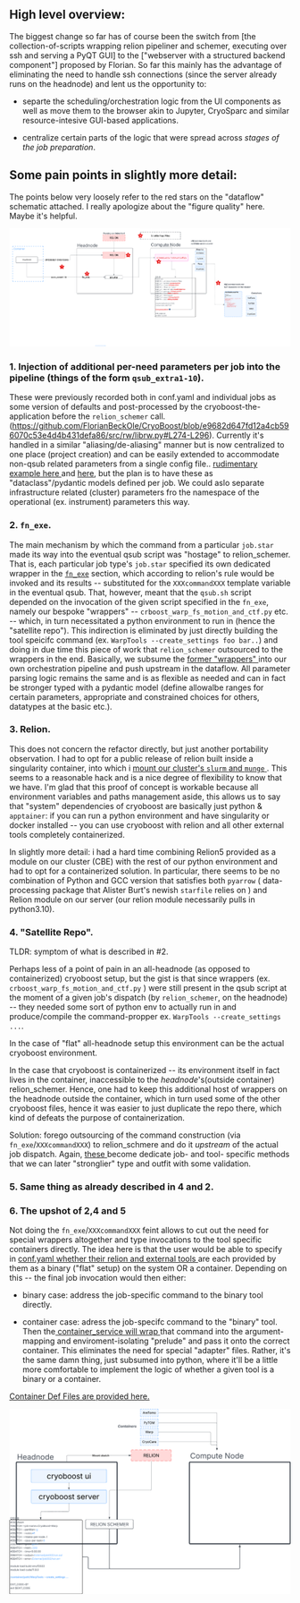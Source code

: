 ## High level overview:

The biggest change so far has of course been the switch from [the collection-of-scripts wrapping relion pipeliner and schemer, executing over ssh and serving a PyQT GUI] to the ["webserver with a structured backend component"] proposed by Florian. So far this mainly has the advantage of eliminating the need to handle ssh connections (since the server already runs on the headnode) and lent us the opportunity to:

- separte the scheduling/orchestration logic from the UI components as well as move them to the browser akin to Jupyter, CryoSparc and similar resource-intesive GUI-based applications. 

- centralize certain parts of the logic that were spread across _stages of the job preparation_.


## Some pain points in slightly more detail:

The points below very loosely refer to the red stars on the "dataflow" schematic attached. I really apologize about the "figure quality" here. Maybe it's helpful.


![Cryoboost old](./cryooboost_refactor_old.png)

### 1. Injection of additional per-need parameters per job into the pipeline (things of the form `qsub_extra1-10`).

These were previously recorded both in conf.yaml and individual jobs as some version of defaults and post-processed by the cryoboost-the-application before the `relion_schemer` call. (https://github.com/FlorianBeckOle/CryoBoost/blob/e9682d647fd12a4cb596070c53e4d4b431defa86/src/rw/librw.py#L274-L296). Currently it's handled in a similar "aliasing/de-aliasing" manner but is now centralized to one place (project creation) and can be easily extended to accommodate non-qsub related parameters from a single config file.. [ rudimentary example here ](./services/simple_computing_service.py) and [here](./services/project_service.py#66-77), but the plan is to have these as "dataclass"/pydantic models defined per job. We could aslo separate infrastructure related (cluster) parameters fro the namespace of the operational (ex. instrument) parameters this way.

### 2. `fn_exe`. 

The main mechanism by which the command from a particular `job.star` made its way into the eventual qsub script was "hostage" to relion_schemer. That is, each particular job type's `job.star` specified its own dedicated wrapper in the [`fn_exe`](https://github.com/FlorianBeckOle/CryoBoost/blob/e9682d647fd12a4cb596070c53e4d4b431defa86/config/Schemes/warp_tomo_prep/fsMotionAndCtf/job.star#L17) section, which according to relion's rule would be invoked and its results -- substituted for the `XXXcommandXXX` template variable in the eventual qsub. That, however, meant that the `qsub.sh` script depended on the invocation of the given script specified in the `fn_exe`, namely our bespoke "wrappers" -- `crboost_warp_fs_motion_and_ctf.py` etc. -- which, in turn necessitated a python environment to run in (hence the "satellite repo"). This indirection is eliminated by just directly building the tool speicifc command (ex. `WarpTools --create_settings foo bar..`) and doing in due time this piece of work that `relion_schemer` outsourced to the wrappers in the end. Basically, we subsume the [ former "wrappers" ](./services/pipeline_orchestrator_service.py#37-82) into our own orchestration pipeline and push upstream in the dataflow. All parameter parsing logic remains the same and is as flexible as needed and can in fact be stronger typed with a pydantic model (define allowalbe ranges for certain parameters, appropriate and constrained choices for others, datatypes at the basic etc.).

### 3. Relion.

This does not concern the refactor directly, but just another portability observation. I had to opt for a public release of relion built inside a singularity container, into which i [ mount our cluster's `slurm` and `munge` ](./backend.py#142-148). This seems to a reasonable hack and is a nice degree of flexibility to know that we have. I'm glad that this proof of concept is workable because all environment variables and paths management aside, this allows us to say that "system" dependencies of cryoboost are basically just python & `apptainer`: if you can run a python environment and have singularity or docker installed -- you can use cryoboost with relion and all other external tools completely containerized.

In slightly more detail: i had a hard time combining Relion5 provided as a module on our cluster (CBE) with the rest of our python environment and had to opt for a containerized solution. In particular, there seems to be no combination of Python and GCC version that satisfies both `pyarrow` ( data-processing package that Alister Burt's newish `starfile` relies on ) and Relion module on our server (our relion module necessarily pulls in python3.10).

### 4. "Satellite Repo".

TLDR: symptom of what is described in #2.

Perhaps less of a point of pain in an all-headnode (as opposed to containerized) cryoboost setup, but the gist is that since wrappers (ex. `crboost_warp_fs_motion_and_ctf.py` ) were still present in the qsub script at the moment of a given job's dispatch (by `relion_schemer`, on the headnode) -- they needed some sort of python env to actually run in and produce/compile the command-propper ex. `WarpTools --create_settings ...`. 

In the case of "flat" all-headnode setup this environment can be the actual cryoboost environment. 

In the case that cryoboost is containerized -- its environment itself in fact lives in the container, inaccessible to the _headnode_'s(outside container) relion_schemer. Hence, one had to keep this additional host of wrappers on the headnode outside the container, which in turn used some of the other cryoboost files, hence it was easier to just duplicate the repo there, which kind of defeats the purpose of containerization.

Solution: forego outsourcing of the command construction (via `fn_exe`/`XXXcommandXXX`) to relion_schmere and do it _upstream_ of the actual job dispatch. Again, [ these ](./services/pipeline_orchestrator_service.py#37-82) become dedicate job- and tool- specific methods that we can later "stronglier" type and outfit with some validation.

### 5. Same thing as already described in 4 and 2.


### 6. The upshot of 2,4 and 5

Not doing the  `fn_exe`/`XXXcommandXXX` feint allows to cut out the need for special wrappers altogether and type invocations to the tool specific containers directly. The idea here is that the user would be able to specify in [ conf.yaml whether their relion and external tools ](./config/conf.yaml#224-226) are each provided by them as a binary ("flat" setup) on the system OR a container. Depending on this -- the final job invocation would then either:

- binary case: address the job-specific command to the binary tool directly.

- container case: adress the job-specifc command to the "binary" tool. Then the[  container_service will wrap ](./services/container_service.py#20-75) that command into the argument-mapping and enviroment-isolating "prelude" and pass it onto the correct container. This eliminates the need for special "adapter" files. Rather, it's the same damn thing, just subsumed into python, where it'll be a little more comfortable to implement the logic of whether a given tool is a binary or a container.



[ Container Def Files are provided here. ](./container_defs/)


![cryoboost_new](./cryooboost_refactor_new_rough.png)
